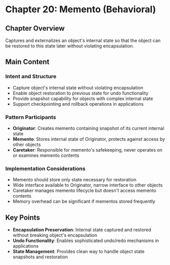 # Chapter 20: Memento (Behavioral)

## Chapter Overview
Captures and externalizes an object's internal state so that the object can be restored to this state later without violating encapsulation.

## Main Content

### Intent and Structure
- Capture object's internal state without violating encapsulation
- Enable object restoration to previous state for undo functionality
- Provide snapshot capability for objects with complex internal state
- Support checkpointing and rollback operations in applications

### Pattern Participants
- **Originator**: Creates memento containing snapshot of its current internal state
- **Memento**: Stores internal state of Originator, protects against access by other objects
- **Caretaker**: Responsible for memento's safekeeping, never operates on or examines memento contents

### Implementation Considerations
- Memento should store only state necessary for restoration
- Wide interface available to Originator, narrow interface to other objects
- Caretaker manages memento lifecycle but doesn't access memento contents
- Memory overhead can be significant if mementos stored frequently

## Key Points
- **Encapsulation Preservation**: Internal state captured and restored without breaking object's encapsulation
- **Undo Functionality**: Enables sophisticated undo/redo mechanisms in applications
- **State Management**: Provides clean way to handle object state snapshots and restoration